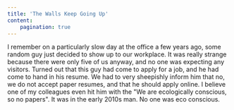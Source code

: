 ```yaml
---
title: 'The Walls Keep Going Up'
content:
    pagination: true
---
```


I remember on a particularly slow day at the office a few years ago, some random guy just decided to show up to our workplace. It was really strange because there were only five of us anyway, and no one was expecting any visitors. Turned out that this guy had come to apply for a job, and he had come to hand in his resume.
We had to very sheepishly inform him that no, we do not accept paper resumes, and that he should apply online. I believe one of my colleagues even hit him with the "We are ecologically conscious, so no papers". It was in the early 2010s man. No one was eco conscious.